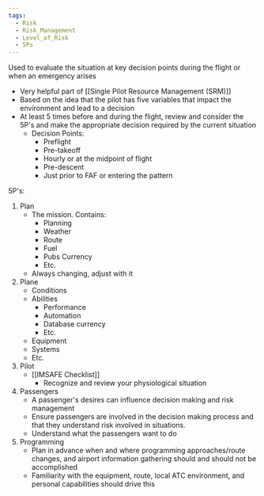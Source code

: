 ```yaml
---
tags:
  - Risk
  - Risk_Management
  - Level_of_Risk
  - 5Ps
---
```

Used to evaluate the situation at key decision points during the flight or when an emergency arises
- Very helpful part of [[Single Pilot Resource Management (SRM)]]
- Based on the idea that the pilot has five variables that impact the environment and lead to a decision
- At least 5 times before and during the flight, review and consider the 5P's and make the appropriate decision required by the current situation
	- Decision Points:
		- Preflight
		- Pre-takeoff
		- Hourly or at the midpoint of flight
		- Pre-descent
		- Just prior to FAF or entering the pattern

5P's:
1. Plan
	- The mission. Contains:
		- Planning
		- Weather
		- Route
		- Fuel
		- Pubs Currency
		- Etc.
	- Always changing, adjust with it
2. Plane
	- Conditions
	- Abilities
		- Performance
		- Automation
		- Database currency
		- Etc.
	- Equipment
	- Systems
	- Etc.
3. Pilot
	- [[IMSAFE Checklist]]
		- Recognize and review your physiological situation
4. Passengers
	- A passenger's desires can influence decision making and risk management
	- Ensure passengers are involved in the decision making process and that they understand risk involved in situations.
	- Understand what the passengers want to do
5. Programming
	- Plan in advance when and where programming approaches/route changes, and airport information gathering should and should not be accomplished
	- Familiarity with the equipment, route, local ATC environment, and personal capabilities should drive this